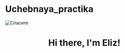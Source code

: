 # Uchebnaya_practika
<img src="https://cdn3.tfx.company/images/clickwallpapers-Itachi%20Uchiha-img1.jpg" alt="Спасите">
<h1 align="center">Hi there, I'm Eliz!</a> 

